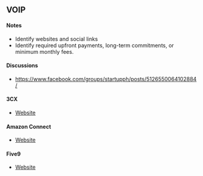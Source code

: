 ## VOIP

#### Notes

- Identify websites and social links
- Identify required upfront payments, long-term commitments, or minimum monthly fees.

#### Discussions

- https://www.facebook.com/groups/startupph/posts/5126550064102884/

#### 3CX

- [Website](https://www.3cx.com/)

#### Amazon Connect

- [Website](https://aws.amazon.com/connect/)

#### Five9

- [Website](https://www.five9.com/)

